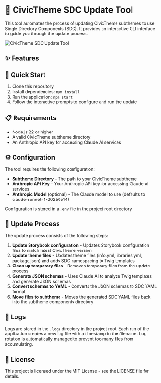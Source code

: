 # 🧩 CivicTheme SDC Update Tool

This tool automates the process of updating CivicTheme subthemes to use Single Directory Components (SDC). It provides an interactive CLI interface to guide you through the update process.

![CivicTheme SDC Update Tool](https://shields.io/badge/CivicTheme-SDC%20Update%20Tool-blue)

## ✨ Features

## 🚀 Quick Start

1. Clone this repository
2. Install dependencies: `npm install`
3. Run the application: `npm start`
4. Follow the interactive prompts to configure and run the update

## 📋 Requirements

- Node.js 22 or higher
- A valid CivicTheme subtheme directory
- An Anthropic API key for accessing Claude AI services

## ⚙️ Configuration

The tool requires the following configuration:

- **Subtheme Directory** - The path to your CivicTheme subtheme
- **Anthropic API Key** - Your Anthropic API key for accessing Claude AI services
- **Anthropic Model** (optional) - The Claude model to use (defaults to claude-sonnet-4-20250514)

Configuration is stored in a `.env` file in the project root directory.

## 🔄 Update Process

The update process consists of the following steps:

1. **Update Storybook configuration** - Updates Storybook configuration files to match latest CivicTheme version
2. **Update theme files** - Updates theme files (info.yml, libraries.yml, package.json) and adds SDC namespacing to Twig templates
3. **Clean up temporary files** - Removes temporary files from the update process
4. **Generate JSON schemas** - Uses Claude AI to analyze Twig templates and generate JSON schemas
5. **Convert schemas to YAML** - Converts the JSON schemas to SDC YAML format
6. **Move files to subtheme** - Moves the generated SDC YAML files back into the subtheme components directory

## 📝 Logs

Logs are stored in the `.logs` directory in the project root. Each run of the application creates a new log file with a timestamp in the filename. Log rotation is automatically managed to prevent too many files from accumulating.

## 📝 License

This project is licensed under the MIT License - see the LICENSE file for details.
